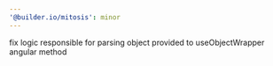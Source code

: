 ```yaml
---
'@builder.io/mitosis': minor
---
```


fix logic responsible for parsing object provided to useObjectWrapper angular method
